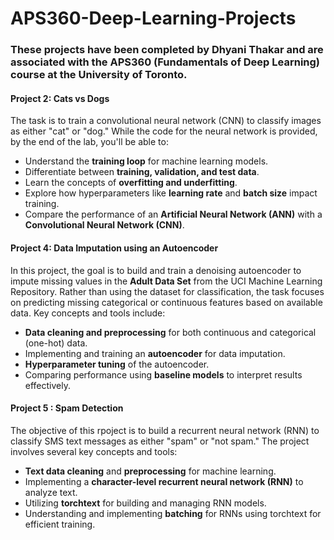 # APS360-Deep-Learning-Projects

### These projects have been completed by Dhyani Thakar and are associated with the APS360 (Fundamentals of Deep Learning) course at the University of Toronto.

#### Project 2: Cats vs Dogs
The task is to train a convolutional neural network (CNN) to classify images as either "cat" or "dog." While the code for the neural network is provided, by the end of the lab, you'll be able to:

- Understand the **training loop** for machine learning models.
- Differentiate between **training, validation, and test data**.
- Learn the concepts of **overfitting and underfitting**.
- Explore how hyperparameters like **learning rate** and **batch size** impact training.
- Compare the performance of an **Artificial Neural Network (ANN)** with a **Convolutional Neural Network (CNN)**.
  
#### Project 4: Data Imputation using an Autoencoder
In this project, the goal is to build and train a denoising autoencoder to impute missing values in the **Adult Data Set** from the UCI Machine Learning Repository. Rather than using the dataset for classification, the task focuses on predicting missing categorical or continuous features based on available data. Key concepts and tools include:

- **Data cleaning and preprocessing** for both continuous and categorical (one-hot) data.
- Implementing and training an **autoencoder** for data imputation.
- **Hyperparameter tuning** of the autoencoder.
- Comparing performance using **baseline models** to interpret results effectively.

#### Project 5 : Spam Detection
The objective of this rpoject is to build a recurrent neural network (RNN) to classify SMS text messages as either "spam" or "not spam." The project involves several key concepts and tools:

- **Text data cleaning** and **preprocessing** for machine learning.
- Implementing a **character-level recurrent neural network (RNN)** to analyze text.
- Utilizing **torchtext** for building and managing RNN models.
- Understanding and implementing **batching** for RNNs using torchtext for efficient training.
